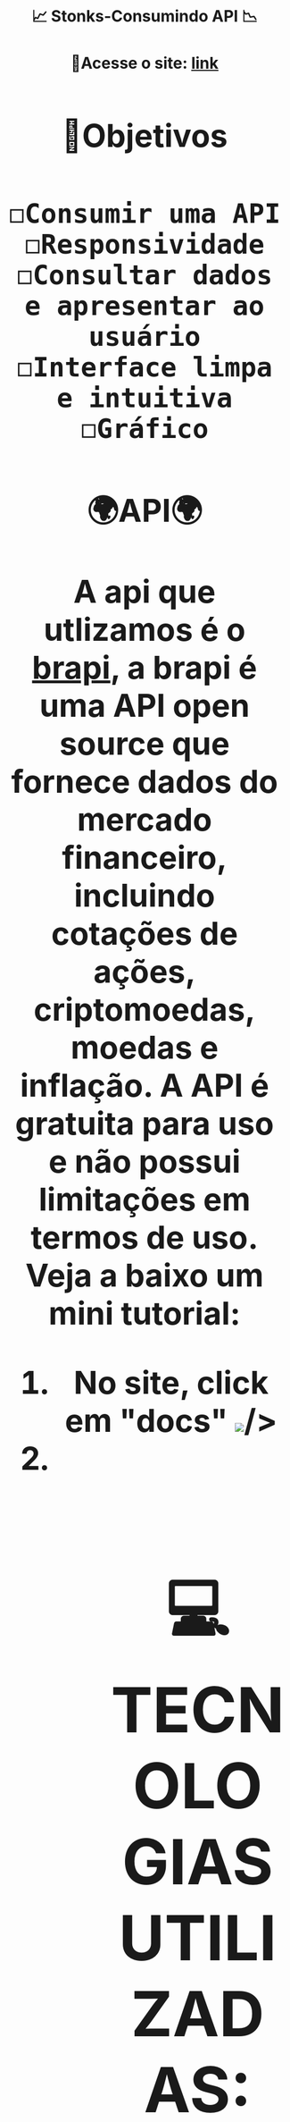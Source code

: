 <h1 align="center">📈 Stonks-Consumindo API 📉<h1>


<h1 align="center">📎Acesse o site: <a href="https://stronkss.netlify.app/"> link<a>
<h1>

<h1>📌Objetivos<h1>

    ◻Consumir uma API
    ◻Responsividade
    ◻Consultar dados e apresentar ao usuário
    ◻Interface limpa e intuitiva
    ◻Gráfico
    


<h1 align="center">
    🌍API🌍
    <p>A api que utlizamos é o <a href="https://brapi.dev/">brapi</a>, a brapi é uma API open source que fornece dados do mercado financeiro, incluindo cotações de ações, criptomoedas, moedas e inflação. A API é gratuita para uso e não possui limitações em termos de uso.
    Veja a baixo um mini tutorial:
        <ol>
            <li>No site, click em "docs"
            <img src="./src/imgs/tutorial-1.PNG">/>
            <li>
         <ol>       
    <p>
        
<h1>

<h1 align="center">💻 TECNOLOGIAS UTILIZADAS:<h1>
    <p align="justify"><a href="https://html.com/">HTML5:</a> Linguagem de marcação para estruturar e apresentar o conteúdo do site.</p>
    <p align="justify"><a href="https://www.css3.com/">CSS3:</a> Folhas de estilo para estilizar e melhorar a aparência do site.</p>
    <p align="justify"><a href="https://www.javascript.com/">JavaScript:</a> Linguagem de programação para adicionar interatividade e funcionalidades avançadas ao site.</p>
    <p align="justify"><a href="https://react.dev/">React js:</a> biblioteca JavaScript para criar interfaces de usuário. Possui componentes reutilizáveis que permite aos           desenvolvedores criar aplicativos web dinâmicos e interativos.</p> 
    <p align="justify"><a href="https://getbootstrap.com/">Bootstrap: </a> Biblioteca de componentes JavaScript para criar interfaces de usuário responsivas.</p>
    <p align="justify"><a href="https://www.figma.com/">Figma:</a> Site para prototipação da aplicação web</p>

![image](https://github.com/ryanNS3/Stronks/assets/131711415/854b7a4a-ef46-4923-bff2-269a65a68a4a)
    



